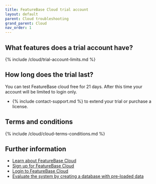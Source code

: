 ```yaml
---
title: FeatureBase Cloud trial account
layout: default
parent: Cloud troubleshooting
grand_parent: Cloud
nav_order: 1
---
```


## What features does a trial account have?

{% include /cloud/trial-account-limits.md %}

## How long does the trial last?

You can test FeatureBase cloud free for 21 days. After this time your account will be limited to login only.

* {% include contact-support.md %} to extend your trial or purchase a license.

## Terms and conditions

{% include /cloud/cloud-terms-conditions.md %}

## Further information

* [Learn about FeatureBase Cloud](/docs/cloud/cloud-home)
* [Sign up for FeatureBase Cloud](/docs/cloud/cloud-signup)
* [Login to FeatureBase Cloud](/docs/cloud/cloud-login)
* [Evaluate the system by creating a database with pre-loaded data](/docs/cloud/cloud-databases/cloud-db-create-sample)
